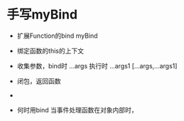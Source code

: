 # 手写myBind
- 扩展Function的bind    myBind
- 绑定函数的this的上下文
- 收集参数，bind时 ...args
    执行时 ...args1
    [...args,...args1]
- 闭包，返回函数
- 

- 何时用bind
    当事件处理函数在对象内部时，